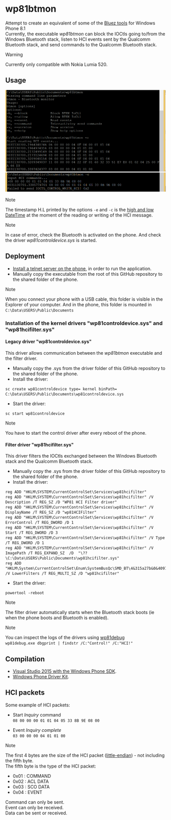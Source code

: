 # wp81btmon

Attempt to create an equivalent of some of the [Bluez tools](https://github.com/bluez/bluez/wiki/btmon) for Windows Phone 8.1  
Currently, the executable *wp81btmon* can block the IOCtls going to/from the Windows Bluetooth stack, listen to HCI events sent by the Qualcomm Bluetooth stack, and send commands to the Qualcomm Bluetooth stack.  

> [!WARNING]
> Currently only compatible with Nokia Lumia 520.  

## Usage

![usage](Capture01.PNG)
![sendCommands](Capture02.PNG)

> [!NOTE]
> The timestamp H.L printed by the options `-e` and `-c` is the [high and low DateTime](https://learn.microsoft.com/en-us/windows/win32/api/minwinbase/ns-minwinbase-filetime)
> at the moment of the reading or writing of the HCI message.  

> [!NOTE]
> In case of error, check the Bluetooth is activated on the phone. And check the driver *wp81controldevice.sys* is started.

## Deployment

- [Install a telnet server on the phone](https://github.com/fredericGette/wp81documentation/tree/main/telnetOverUsb#readme), in order to run the application.  
- Manually copy the executable from the root of this GitHub repository to the shared folder of the phone.
> [!NOTE]
> When you connect your phone with a USB cable, this folder is visible in the Explorer of your computer. And in the phone, this folder is mounted in `C:\Data\USERS\Public\Documents`  

### Installation of the kernel drivers "wp81controldevice.sys" and "wp81hcifilter.sys"

#### Legacy driver "wp81controldevice.sys"

This driver allows communication between the *wp81btmon* executable and the filter driver.

- Manually copy the .sys from the driver folder of this GitHub repository to the shared folder of the phone.
- Install the driver:
```
sc create wp81controldevice type= kernel binPath= C:\Data\USERS\Public\Documents\wp81controldevice.sys
```
- Start the driver:
```
sc start wp81controldevice
```

> [!NOTE]
> You have to start the control driver after every reboot of the phone.  

#### Filter driver "wp81hcifilter.sys"

This driver filters the IOCtls exchanged between the Windows Bluetooth stack and the Qualcomm Bluetooth stack.

- Manually copy the .sys from the driver folder of this GitHub repository to the shared folder of the phone.
- Install the driver:
```
reg ADD "HKLM\SYSTEM\CurrentControlSet\Services\wp81hcifilter"
reg ADD "HKLM\SYSTEM\CurrentControlSet\Services\wp81hcifilter" /V Description /T REG_SZ /D "WP81 HCI Filter driver"
reg ADD "HKLM\SYSTEM\CurrentControlSet\Services\wp81hcifilter" /V DisplayName /T REG_SZ /D "wp81HCIFilter"
reg ADD "HKLM\SYSTEM\CurrentControlSet\Services\wp81hcifilter" /V ErrorControl /T REG_DWORD /D 1
reg ADD "HKLM\SYSTEM\CurrentControlSet\Services\wp81hcifilter" /V Start /T REG_DWORD /D 3
reg ADD "HKLM\SYSTEM\CurrentControlSet\Services\wp81hcifilter" /V Type /T REG_DWORD /D 1
reg ADD "HKLM\SYSTEM\CurrentControlSet\Services\wp81hcifilter" /V ImagePath /T REG_EXPAND_SZ  /D  "\??\C:\Data\USERS\Public\Documents\wp81hcifilter.sys"
reg ADD "HKLM\System\CurrentControlSet\Enum\SystemBusQc\SMD_BT\4&315a27b&0&4097" /V LowerFilters /T REG_MULTI_SZ /D "wp81hcifilter"
```
- Start the driver:
```
powertool -reboot
```

> [!NOTE]
> The filter driver automatically starts when the Bluetooth stack boots (ie when the phone boots and Bluetooth is enabled).

> [!NOTE]
> You can inspect the logs of the drivers using [wp81debug](https://github.com/fredericGette/wp81debug)  
> `wp81debug.exe dbgprint | findstr /C:"Control!" /C:"HCI!"`  

## Compilation

- [Visual Studio 2015 with the Windows Phone SDK](https://github.com/fredericGette/wp81documentation/blob/main/ConsoleApplicationBuilding/README.md).  
- [Windows Phone Driver Kit](https://github.com/fredericGette/wp81documentation/blob/main/DriverBuilding/README.md).

## HCI packets

Some example of HCI packets:  

- Start *Inquiry* command  
`08 00 00 00 01 01 04 05 33 8B 9E 08 00`

- Event *Inquiry complete*  
`03 00 00 00 04 01 01 00`

> [!NOTE]
> The first 4 bytes are the size of the HCI packet ([little-endian](https://en.wikipedia.org/wiki/Endianness)) - not including the fifth byte.  
> The fifth byte is the type of the HCI packet:  
> - 0x01 : COMMAND  
> - 0x02 : ACL DATA  
> - 0x03 : SCO DATA  
> - 0x04 : EVENT
> 
> Command can only be sent.  
> Event can only be received.   
> Data can be sent or received.  
